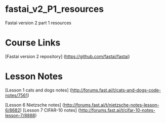 # fastai_v2_P1_resources
Fastai version 2 part 1 resources

# Course Links
[Fastai version 2 repository] (https://github.com/fastai/fastai)

# Lesson Notes
[Lesson 1 cats and dogs notes] (http://forums.fast.ai/t/cats-and-dogs-code-notes/7561)

[Lesson 6 Nietzsche notes] (http://forums.fast.ai/t/nietzsche-notes-lesson-6/8682)
[Lesson 7 CIFAR-10 notes] (http://forums.fast.ai/t/cifar-10-notes-lesson-7/8888)


